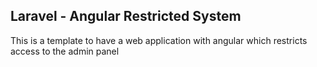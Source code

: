 ## Laravel - Angular Restricted System

This is a template to have a web application with angular which restricts access to the admin panel